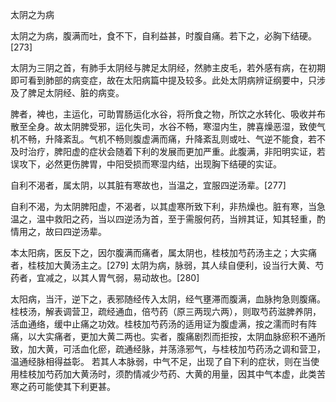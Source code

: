 太阴之为病

太阴之为病，腹满而吐，食不下，自利益甚，时腹自痛。若下之，必胸下结硬。[273]

太阴为三阴之首，有肺手太阴经与脾足太阴经，然肺主皮毛，若外感有病，在初期即可看到肺部的病变症，故在太阳病篇中提及较多。此处太阴病辨证纲要中，只涉及了脾足太阴经、脏的病变。

脾者，裨也，主运化，可助胃肠运化水谷，将所食之物，所饮之水转化、吸收并布散至全身。故太阴脾受邪，运化失司，水谷不畅，寒湿内生，脾喜燥恶湿，致使气机不畅，升降紊乱。气机不畅则腹虚满而痛，升降紊乱则或吐、气逆不能食，若不及时治疗，脾阳虚的症状会随着下利的发展而更加严重。此腹满，非阳明实证，若误攻下，必然更伤脾胃，中阳受损而寒湿内结，出现胸下结硬的实证。

自利不渴者，属太阴，以其脏有寒故也，当温之，宜服四逆汤辈。[277]

自利不渴，为太阴脾阳虚，不渴者，以其虚寒所致下利，非热燥也。脏有寒，当急温之，温中救阳之药，当以四逆汤为首，至于需服何药，当辨其证，知其轻重，酌情用之，故曰四逆汤辈。

本太阳病，医反下之，因尔腹满而痛者，属太阴也，桂枝加芍药汤主之；大实痛者，桂枝加大黄汤主之。[279]
太阴为病，脉弱，其人续自便利，设当行大黄、芍药者，宜减之，以其人胃气弱，易动故也。[280]

太阳病，当汗，逆下之，表邪随经传入太阴，经气壅滞而腹满，血脉拘急则腹痛。桂枝汤，解表调营卫，疏经通血，倍芍药（原三两现六两），则取芍药滋脾养阴，活血通络，缓中止痛之功效。桂枝加芍药汤的适用证为腹虚满，按之濡而时有阵痛，以大实痛者，更加大黄二两也。实者，腹痛剧烈而拒按，太阴血脉瘀积不通所致，加大黄，可活血化瘀，疏通经脉，并荡涤邪气，与桂枝加芍药汤之调和营卫，温通经脉相得益彰。
若其人本脉弱，中气不足，出现了自下利的症状，则在当使用桂枝加芍药加大黄汤时，须酌情减少芍药、大黄的用量，因其中气本虚，此类苦寒之药可能使其下利更甚。
